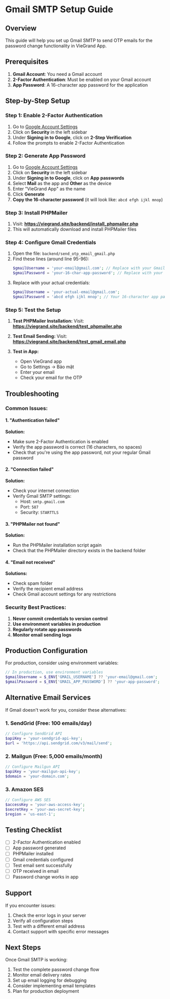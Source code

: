 # Gmail SMTP Setup Guide

## Overview

This guide will help you set up Gmail SMTP to send OTP emails for the password change functionality in VieGrand App.

## Prerequisites

1. **Gmail Account**: You need a Gmail account
2. **2-Factor Authentication**: Must be enabled on your Gmail account
3. **App Password**: A 16-character app password for the application

## Step-by-Step Setup

### Step 1: Enable 2-Factor Authentication

1. Go to [Google Account Settings](https://myaccount.google.com/)
2. Click on **Security** in the left sidebar
3. Under **Signing in to Google**, click on **2-Step Verification**
4. Follow the prompts to enable 2-Factor Authentication

### Step 2: Generate App Password

1. Go to [Google Account Settings](https://myaccount.google.com/)
2. Click on **Security** in the left sidebar
3. Under **Signing in to Google**, click on **App passwords**
4. Select **Mail** as the app and **Other** as the device
5. Enter "VieGrand App" as the name
6. Click **Generate**
7. **Copy the 16-character password** (it will look like: `abcd efgh ijkl mnop`)

### Step 3: Install PHPMailer

1. Visit: **https://viegrand.site/backend/install_phpmailer.php**
2. This will automatically download and install PHPMailer files

### Step 4: Configure Gmail Credentials

1. Open the file: `backend/send_otp_email_gmail.php`
2. Find these lines (around line 95-96):
   ```php
   $gmailUsername = 'your-email@gmail.com'; // Replace with your Gmail
   $gmailPassword = 'your-16-char-app-password'; // Replace with your Gmail App Password
   ```
3. Replace with your actual credentials:
   ```php
   $gmailUsername = 'your-actual-email@gmail.com';
   $gmailPassword = 'abcd efgh ijkl mnop'; // Your 16-character app password
   ```

### Step 5: Test the Setup

1. **Test PHPMailer Installation:**
   Visit: **https://viegrand.site/backend/test_phpmailer.php**

2. **Test Email Sending:**
   Visit: **https://viegrand.site/backend/test_gmail_email.php**

3. **Test in App:**
   - Open VieGrand app
   - Go to Settings → Bảo mật
   - Enter your email
   - Check your email for the OTP

## Troubleshooting

### Common Issues:

#### 1. "Authentication failed"
**Solution:** 
- Make sure 2-Factor Authentication is enabled
- Verify the app password is correct (16 characters, no spaces)
- Check that you're using the app password, not your regular Gmail password

#### 2. "Connection failed"
**Solution:**
- Check your internet connection
- Verify Gmail SMTP settings:
  - Host: `smtp.gmail.com`
  - Port: `587`
  - Security: `STARTTLS`

#### 3. "PHPMailer not found"
**Solution:**
- Run the PHPMailer installation script again
- Check that the PHPMailer directory exists in the backend folder

#### 4. "Email not received"
**Solutions:**
- Check spam folder
- Verify the recipient email address
- Check Gmail account settings for any restrictions

### Security Best Practices:

1. **Never commit credentials to version control**
2. **Use environment variables in production**
3. **Regularly rotate app passwords**
4. **Monitor email sending logs**

## Production Configuration

For production, consider using environment variables:

```php
// In production, use environment variables
$gmailUsername = $_ENV['GMAIL_USERNAME'] ?? 'your-email@gmail.com';
$gmailPassword = $_ENV['GMAIL_APP_PASSWORD'] ?? 'your-app-password';
```

## Alternative Email Services

If Gmail doesn't work for you, consider these alternatives:

### 1. SendGrid (Free: 100 emails/day)
```php
// Configure SendGrid API
$apiKey = 'your-sendgrid-api-key';
$url = 'https://api.sendgrid.com/v3/mail/send';
```

### 2. Mailgun (Free: 5,000 emails/month)
```php
// Configure Mailgun API
$apiKey = 'your-mailgun-api-key';
$domain = 'your-domain.com';
```

### 3. Amazon SES
```php
// Configure AWS SES
$accessKey = 'your-aws-access-key';
$secretKey = 'your-aws-secret-key';
$region = 'us-east-1';
```

## Testing Checklist

- [ ] 2-Factor Authentication enabled
- [ ] App password generated
- [ ] PHPMailer installed
- [ ] Gmail credentials configured
- [ ] Test email sent successfully
- [ ] OTP received in email
- [ ] Password change works in app

## Support

If you encounter issues:

1. Check the error logs in your server
2. Verify all configuration steps
3. Test with a different email address
4. Contact support with specific error messages

## Next Steps

Once Gmail SMTP is working:

1. Test the complete password change flow
2. Monitor email delivery rates
3. Set up email logging for debugging
4. Consider implementing email templates
5. Plan for production deployment 